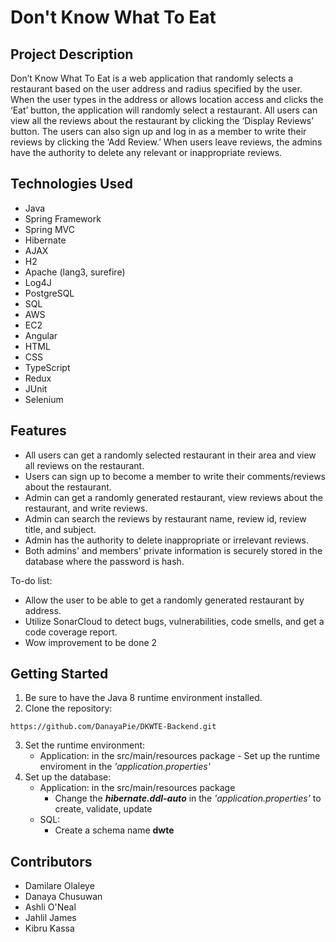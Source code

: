 # Don't Know What To Eat

## Project Description

Don’t Know What To Eat is a web application that randomly selects a restaurant based on the user address and radius specified by the user. When the user types in the address or allows location access and clicks the ‘Eat’ button, the application will randomly select a restaurant. All users can view all the reviews about the restaurant by clicking the ‘Display Reviews’ button. The users can also sign up and log in as a member to write their reviews by clicking the ‘Add Review.’ When users leave reviews, the admins have the authority to delete any relevant or inappropriate reviews.

<!-- **EC2 link:** http://ec2-3-138-126-45.us-east-2.compute.amazonaws.com:5050/ -->

## Technologies Used

- Java
- Spring Framework
- Spring MVC
- Hibernate
- AJAX
- H2
- Apache (lang3, surefire)
- Log4J
- PostgreSQL
- SQL
- AWS
- EC2
- Angular
- HTML
- CSS
- TypeScript
- Redux
- JUnit
- Selenium

## Features

- All users can get a randomly selected restaurant in their area and view all reviews on the restaurant.
- Users can sign up to become a member to write their comments/reviews about the restaurant.
- Admin can get a randomly generated restaurant, view reviews about the restaurant, and write reviews.
- Admin can search the reviews by restaurant name, review id, review title, and subject.
- Admin has the authority to delete inappropriate or irrelevant reviews.
- Both admins' and members' private information is securely stored in the database where the password is hash.

To-do list:

- Allow the user to be able to get a randomly generated restaurant by address.
- Utilize SonarCloud to detect bugs, vulnerabilities, code smells, and get a code coverage report.
- Wow improvement to be done 2

## Getting Started

<!-- **Via EC2:**

http://ec2-3-138-126-45.us-east-2.compute.amazonaws.com:5050/ -->

<!-- **Local Application:** -->

<!-- _Backend:_ -->

1. Be sure to have the Java 8 runtime environment installed.
2. Clone the repository:

`https://github.com/DanayaPie/DKWTE-Backend.git`

3. Set the runtime environment:
   - Application: in the src/main/resources package - Set up the runtime enviroment in the _'application.properties'_
   <!-- - Testing: in the src/test/resources package
       - *'application.properties'*  -->
4. Set up the database:
   - Application: in the src/main/resources package
     - Change the **_hibernate.ddl-auto_** in the _'application.properties'_ to create, validate, update
   - SQL:
     - Create a schema name **dwte**

<!-- _Frontend:_

1. Set up the angular project. -->

<!-- ## Usage

> Here, you instruct other people on how to use your project after they’ve installed it. This would also be a good place to include screenshots of your project in action. -->

## Contributors

- Damilare Olaleye
- Danaya Chusuwan
- Ashli O'Neal
- Jahlil James
- Kibru Kassa

<!-- ## License

This project uses the following license: [<license_name>](link). -->
